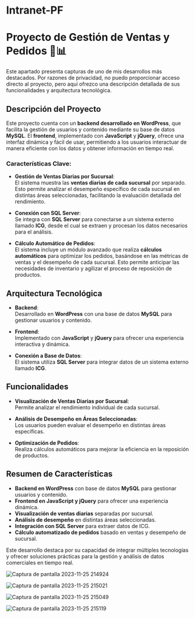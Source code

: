 # Intranet-PF

# Proyecto de Gestión de Ventas y Pedidos 🏬📊

Este apartado presenta capturas de uno de mis desarrollos más destacados. Por razones de privacidad, no puedo proporcionar acceso directo al proyecto, pero aquí ofrezco una descripción detallada de sus funcionalidades y arquitectura tecnológica.

## Descripción del Proyecto

Este proyecto cuenta con un **backend desarrollado en WordPress**, que facilita la gestión de usuarios y contenido mediante su base de datos **MySQL**. El **frontend**, implementado con **JavaScript** y **jQuery**, ofrece una interfaz dinámica y fácil de usar, permitiendo a los usuarios interactuar de manera eficiente con los datos y obtener información en tiempo real.

### Características Clave:

- **Gestión de Ventas Diarias por Sucursal**:  
  El sistema muestra las **ventas diarias de cada sucursal** por separado. Esto permite analizar el desempeño específico de cada sucursal en distintas áreas seleccionadas, facilitando la evaluación detallada del rendimiento.

- **Conexión con SQL Server**:  
  Se integra con **SQL Server** para conectarse a un sistema externo llamado **ICG**, desde el cual se extraen y procesan los datos necesarios para el análisis.

- **Cálculo Automático de Pedidos**:  
  El sistema incluye un módulo avanzado que realiza **cálculos automáticos** para optimizar los pedidos, basándose en las métricas de ventas y el desempeño de cada sucursal. Esto permite anticipar las necesidades de inventario y agilizar el proceso de reposición de productos.

## Arquitectura Tecnológica

- **Backend**:  
  Desarrollado en **WordPress** con una base de datos **MySQL** para gestionar usuarios y contenido.

- **Frontend**:  
  Implementado con **JavaScript** y **jQuery** para ofrecer una experiencia interactiva y dinámica.

- **Conexión a Base de Datos**:  
  El sistema utiliza **SQL Server** para integrar datos de un sistema externo llamado **ICG**.

## Funcionalidades

- **Visualización de Ventas Diarias por Sucursal**:  
  Permite analizar el rendimiento individual de cada sucursal.

- **Análisis de Desempeño en Áreas Seleccionadas**:  
  Los usuarios pueden evaluar el desempeño en distintas áreas específicas.

- **Optimización de Pedidos**:  
  Realiza cálculos automáticos para mejorar la eficiencia en la reposición de productos.

## Resumen de Características

- **Backend en WordPress** con base de datos **MySQL** para gestionar usuarios y contenido.
- **Frontend en JavaScript y jQuery** para ofrecer una experiencia dinámica.
- **Visualización de ventas diarias** separadas por sucursal.
- **Análisis de desempeño** en distintas áreas seleccionadas.
- **Integración con SQL Server** para extraer datos de ICG.
- **Cálculo automatizado de pedidos** basado en ventas y desempeño de sucursal.

Este desarrollo destaca por su capacidad de integrar múltiples tecnologías y ofrecer soluciones prácticas para la gestión y análisis de datos comerciales en tiempo real.

![Captura de pantalla 2023-11-25 214924](https://github.com/AndrewsMorales/Intranet-PF/assets/120028117/ee14dda1-7307-470f-bc98-e6b3404009e9)

![Captura de pantalla 2023-11-25 215021](https://github.com/AndrewsMorales/Intranet-PF/assets/120028117/5a36aa99-840b-468f-95d6-ea62c93e5244)

![Captura de pantalla 2023-11-25 215049](https://github.com/AndrewsMorales/Intranet-PF/assets/120028117/157b6b13-1156-47c2-8255-40c7f9edfd09)

![Captura de pantalla 2023-11-25 215119](https://github.com/AndrewsMorales/Intranet-PF/assets/120028117/f760f381-3e4e-4cfe-bd91-bc253bce130e)
